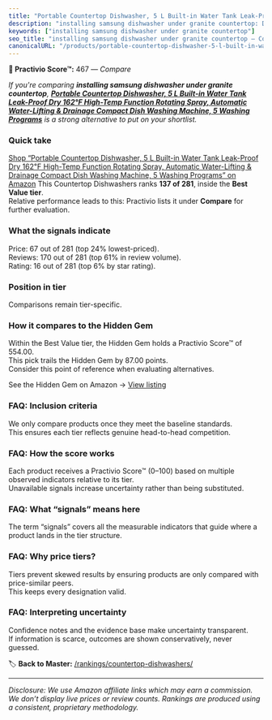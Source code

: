 ```yaml
---
title: "Portable Countertop Dishwasher, 5 L Built-in Water Tank Leak-Proof Dry 162℉ High-Temp Function Rotating Spray, Automatic Water-Lifting & Drainage Compact Dish Washing Machine, 5 Washing Programs"
description: "installing samsung dishwasher under granite countertop: Data-driven ranking using the Practivio Score™. Positioned by quality, value, demand, findability, mome…"
keywords: ["installing samsung dishwasher under granite countertop"]
seo_title: "installing samsung dishwasher under granite countertop — Compare (2025)"
canonicalURL: "/products/portable-countertop-dishwasher-5-l-built-in-water-tank-leak-proof-dry-162F-high-temp-function-rotating-spray-automatic-water-lifting-drainage-compact-dish-washing-machine-5-washing-programs-B0DJKW98GB/"
---
```


**🛒 Practivio Score™:** 467 — _Compare_


*If you're comparing **installing samsung dishwasher under granite countertop**, **[Portable Countertop Dishwasher, 5 L Built-in Water Tank Leak-Proof Dry 162℉ High-Temp Function Rotating Spray, Automatic Water-Lifting & Drainage Compact Dish Washing Machine, 5 Washing Programs](https://www.amazon.com/dp/B0DJKW98GB?tag=practivio-20)** is a strong alternative to put on your shortlist.*
### Quick take
[Shop “Portable Countertop Dishwasher, 5 L Built-in Water Tank Leak-Proof Dry 162℉ High-Temp Function Rotating Spray, Automatic Water-Lifting & Drainage Compact Dish Washing Machine, 5 Washing Programs” on Amazon](https://www.amazon.com/dp/B0DJKW98GB?tag=practivio-20)
This Countertop Dishwashers ranks **137 of 281**, inside the **Best Value tier**.  
Relative performance leads to this: Practivio lists it under **Compare** for further evaluation.

### What the signals indicate
Price: 67 out of 281 (top 24% lowest-priced).  
Reviews: 170 out of 281 (top 61% in review volume).  
Rating: 16 out of 281 (top 6% by star rating).  

### Position in tier
Comparisons remain tier-specific.

### How it compares to the Hidden Gem
Within the Best Value tier, the Hidden Gem holds a Practivio Score™ of 554.00.  
This pick trails the Hidden Gem by 87.00 points.  
Consider this point of reference when evaluating alternatives.  

See the Hidden Gem on Amazon → [View listing](https://www.amazon.com/dp/B092DBTWCF?tag=practivio-20)

### FAQ: Inclusion criteria
We only compare products once they meet the baseline standards.  
This ensures each tier reflects genuine head-to-head competition.

### FAQ: How the score works
Each product receives a Practivio Score™ (0–100) based on multiple observed indicators relative to its tier.  
Unavailable signals increase uncertainty rather than being substituted.

### FAQ: What “signals” means here
The term “signals” covers all the measurable indicators that guide where a product lands in the tier structure.

### FAQ: Why price tiers?
Tiers prevent skewed results by ensuring products are only compared with price-similar peers.  
This keeps every designation valid.

### FAQ: Interpreting uncertainty
Confidence notes and the evidence base make uncertainty transparent.  
If information is scarce, outcomes are shown conservatively, never guessed.

<!-- Missing template for Compare/CompareWithinPriceClass -->


🏷️ **Back to Master:** [/rankings/countertop-dishwashers/](/rankings/countertop-dishwashers/)

---
_Disclosure: We use Amazon affiliate links which may earn a commission. We don’t display live prices or review counts. Rankings are produced using a consistent, proprietary methodology._
